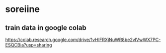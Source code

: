 # soreiine

## train data in google colab
https://colab.research.google.com/drive/1vHIFRXjNuWR8be2vlVwWX7PC-ESQCBia?usp=sharing
